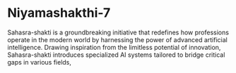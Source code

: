 # Niyamashakthi-7
Sahasra-shakti is a groundbreaking initiative that redefines how professions operate in the modern world by harnessing the power of advanced artificial intelligence. Drawing inspiration from the limitless potential of innovation, Sahasra-shakti introduces specialized AI systems tailored to bridge critical gaps in various fields, 
